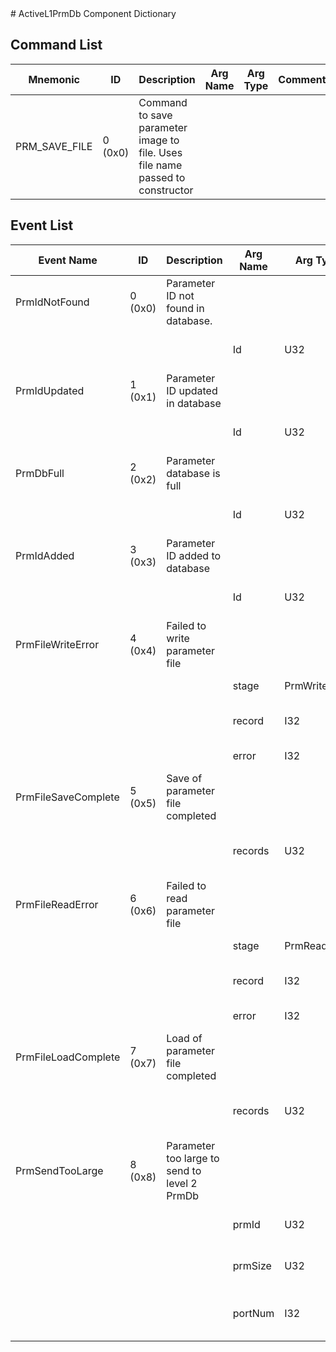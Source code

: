 <title>ActiveL1PrmDb Component Dictionary</title>
# ActiveL1PrmDb Component Dictionary


## Command List

|Mnemonic|ID|Description|Arg Name|Arg Type|Comment
|---|---|---|---|---|---|
|PRM_SAVE_FILE|0 (0x0)|Command to save parameter image to file. Uses file name passed to constructor| | |


## Event List

|Event Name|ID|Description|Arg Name|Arg Type|Arg Size|Description
|---|---|---|---|---|---|---|
|PrmIdNotFound|0 (0x0)|Parameter ID not found in database.| | | | |
| | | |Id|U32||The parameter ID|
|PrmIdUpdated|1 (0x1)|Parameter ID updated in database| | | | |
| | | |Id|U32||The parameter ID|
|PrmDbFull|2 (0x2)|Parameter database is full| | | | |
| | | |Id|U32||The parameter ID|
|PrmIdAdded|3 (0x3)|Parameter ID added to database| | | | |
| | | |Id|U32||The parameter ID|
|PrmFileWriteError|4 (0x4)|Failed to write parameter file| | | | |
| | | |stage|PrmWriteError||The write stage|
| | | |record|I32||The record that had the failure|
| | | |error|I32||The error code|
|PrmFileSaveComplete|5 (0x5)|Save of parameter file completed| | | | |
| | | |records|U32||The number of records saved|
|PrmFileReadError|6 (0x6)|Failed to read parameter file| | | | |
| | | |stage|PrmReadError||The write stage|
| | | |record|I32||The record that had the failure|
| | | |error|I32||The error code|
|PrmFileLoadComplete|7 (0x7)|Load of parameter file completed| | | | |
| | | |records|U32||The number of records loaded|
|PrmSendTooLarge|8 (0x8)|Parameter too large to send to level 2 PrmDb| | | | |
| | | |prmId|U32||Parameter that could not be sent|
| | | |prmSize|U32||Size of serialized parameter|
| | | |portNum|I32||Port Number of level 2 prmDb|
